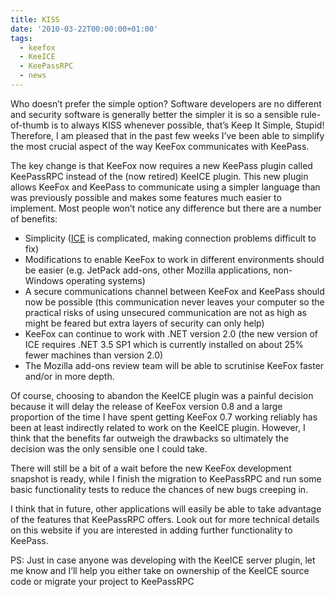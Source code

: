 ```yaml
---
title: KISS
date: '2010-03-22T00:00:00+01:00'
tags:
  - keefox
  - KeeICE
  - KeePassRPC
  - news
---
```

<p>Who  doesn’t prefer the simple option? Software developers are no different  and security software is generally better the simpler it is so a  sensible rule-of-thumb is to always KISS whenever possible, that’s Keep  It Simple, Stupid! Therefore, I am pleased that in the past few weeks  I’ve been able to simplify the most crucial aspect of the way KeeFox  communicates with KeePass.
</p>
<p>The key change is that KeeFox now requires a new KeePass plugin  called KeePassRPC instead of the (now retired) KeeICE plugin. This new  plugin allows KeeFox and KeePass to communicate using a simpler language  than was previously possible and makes some features much easier to  implement. Most people won’t notice any difference but there are a  number of benefits: </p><ul><li>Simplicity (<a href="http://www.zeroc.com/ice.html" title="Go to http://www.zeroc.com/ice.html" target="_blank" class="externlink">ICE</a> is complicated, making connection problems difficult to fix) 	</li><li>Modifications to enable KeeFox to work in different environments  should be easier (e.g. JetPack add-ons, other Mozilla applications,  non-Windows operating systems) 	</li><li>A secure communications channel between KeeFox and KeePass should  now be possible (this communication never leaves your computer so the  practical risks of using unsecured communication are not as high as  might be feared but extra layers of security can only help) 	</li><li>KeeFox can continue to work with .NET version 2.0 (the new version  of ICE requires .NET 3.5 SP1 which is currently installed on about 25%  fewer machines than version 2.0) 	</li><li>The Mozilla add-ons review team will be able to scrutinise KeeFox faster and/or in more depth. </li></ul><p>Of course, choosing to abandon the KeeICE plugin was a painful  decision because it will delay the release of KeeFox version 0.8 and a  large proportion of the time I have spent getting KeeFox 0.7 working  reliably has been at least indirectly related to work on the KeeICE  plugin. However, I think that the benefits far outweigh the drawbacks so  ultimately the decision was the only sensible one I could take.
</p>
<p>There will still be a bit of a wait before the new KeeFox development  snapshot is ready, while I finish the migration to KeePassRPC and run   some basic functionality tests to reduce the chances of new bugs  creeping in.
</p>
<p>I think that in future, other applications will easily be able to  take advantage of the features that KeePassRPC offers. Look out for more  technical details on this website if you are interested in adding  further functionality to KeePass.
</p>
<p>PS: Just in case anyone was developing with the KeeICE server plugin,  let me know and I’ll help you either take on ownership of the KeeICE  source code or migrate your project to KeePassRPC</p>
